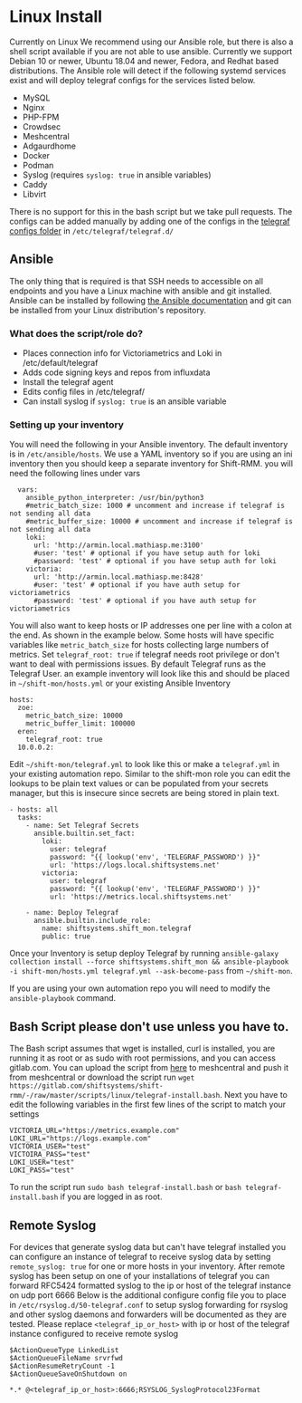 # Linux Install
Currently on Linux We recommend using our Ansible role, but there is also a shell script available if you are not able to use ansible.
Currently we support Debian 10 or newer, Ubuntu 18.04 and newer, Fedora, and Redhat based distributions.
The Ansible role will detect if the following systemd services exist and will deploy telegraf configs for the services listed below.
* MySQL
* Nginx
* PHP-FPM
* Crowdsec
* Meshcentral
* Adgaurdhome
* Docker
* Podman
* Syslog (requires ```syslog: true``` in ansible variables)
* Caddy
* Libvirt

There is no support for this in the bash script but we take pull requests.
The configs can be added manually by adding one of the configs in the [telegraf configs folder](../../telegraf-configs/linux) in ```/etc/telegraf/telegraf.d/```

## Ansible
The only thing that is required is that SSH needs to accessible on all endpoints and you have a Linux machine with ansible and git installed. 
Ansible can be installed by following [the Ansible documentation](https://docs.ansible.com/ansible/latest/installation_guide/intro_installation.html#installing-ansible-on-specific-operating-systems) and git can be installed from your Linux distribution's repository.

### What does the script/role do? 
* Places connection info for Victoriametrics and Loki in /etc/default/telegraf
* Adds code signing keys and repos from influxdata
* Install the telegraf agent
* Edits config files in /etc/telegraf/
* Can install syslog if ```syslog: true``` is an ansible variable

### Setting up your inventory
You will need the following in your Ansible inventory. The default inventory is in ```/etc/ansible/hosts```. 
We use a YAML inventory so if you are using an ini inventory then you should keep a separate inventory for Shift-RMM. 
you will need the following lines under vars
```
  vars:
    ansible_python_interpreter: /usr/bin/python3
    #metric_batch_size: 1000 # uncomment and increase if telegraf is not sending all data
    #metric_buffer_size: 10000 # uncomment and increase if telegraf is not sending all data
    loki:
      url: 'http://armin.local.mathiasp.me:3100'
      #user: 'test' # optional if you have setup auth for loki
      #password: 'test' # optional if you have setup auth for loki
    victoria:
      url: 'http://armin.local.mathiasp.me:8428'
      #user: 'test' # optional if you have auth setup for victoriametrics
      #password: 'test' # optional if you have auth setup for victoriametrics

```

You will also want to keep hosts or IP addresses one per line with a colon at the end. As shown in the example below.
Some hosts will have specific variables like `metric_batch_size` for hosts collecting large numbers of metrics.
Set `telegraf_root: true` if telegraf needs root privilege or don't want to deal with permissions issues.
By default Telegraf runs as the Telegraf User.
an example inventory will look like this and should be placed in `~/shift-mon/hosts.yml` or your existing Ansible Inventory

```
hosts:
  zoe:
    metric_batch_size: 10000
    metric_buffer_limit: 100000
  eren:
    telegraf_root: true
  10.0.0.2:
```
Edit `~/shift-mon/telegraf.yml` to look like this or make a `telegraf.yml` in your existing automation repo.
Similar to the shift-mon role you can edit the lookups to be plain text values or can be populated from your secrets manager, but this is insecure since secrets are being stored in plain text.

```
- hosts: all
  tasks:
    - name: Set Telegraf Secrets
      ansible.builtin.set_fact:
        loki:
          user: telegraf
          password: "{{ lookup('env', 'TELEGRAF_PASSWORD') }}"
          url: 'https://logs.local.shiftsystems.net'
        victoria:
          user: telegraf
          password: "{{ lookup('env', 'TELEGRAF_PASSWORD') }}"
          url: 'https://metrics.local.shiftsystems.net'

    - name: Deploy Telegraf
      ansible.builtin.include_role:
        name: shiftsystems.shift_mon.telegraf
        public: true
```

Once your Inventory is setup deploy Telegraf by running `ansible-galaxy collection install --force shiftsystems.shift_mon && ansible-playbook -i shift-mon/hosts.yml telegraf.yml --ask-become-pass` from `~/shift-mon`.

If you are using your own automation repo you will need to modify the `ansible-playbook` command.

## Bash Script please don't use unless you have to.
The Bash script assumes that wget is installed, curl is installed, you are running it as root or as sudo with root permissions, and you can access gitlab.com. You can upload the script from [here](https://gitlab.com/shiftsystems/shift-rmm/-/raw/master/scripts/linux/telegraf-install.bash) to meshcentral and push it from meshcentral or download the script run ```wget https://gitlab.com/shiftsystems/shift-rmm/-/raw/master/scripts/linux/telegraf-install.bash```. Next you have to edit the following variables in the first few lines of the script to match your settings
```
VICTORIA_URL="https://metrics.example.com"
LOKI_URL="https://logs.example.com"
VICTORIA_USER="test"
VICTOIRA_PASS="test"
LOKI_USER="test"
LOKI_PASS="test"
```
To run the script run ```sudo bash telegraf-install.bash``` or ```bash telegraf-install.bash``` if you are logged in as root.

## Remote Syslog
For devices that generate syslog data but can't have telegraf installed you can configure an instance of telegraf to receive syslog data by setting ```remote_syslog: true``` for one or more hosts in your inventory.
After remote syslog has been setup on one of your installations of telegraf you can forward RFC5424 formatted syslog to the ip or host of the telegraf instance on udp port 6666
Below is the additional configure config file you to place in ```/etc/rsyslog.d/50-telegraf.conf``` to setup syslog forwarding for rsyslog and other syslog daemons and forwarders will be documented as they are tested.
Please replace ```<telegraf_ip_or_host>``` with ip or host of the telegraf instance configured to receive remote syslog
```
$ActionQueueType LinkedList
$ActionQueueFileName srvrfwd
$ActionResumeRetryCount -1
$ActionQueueSaveOnShutdown on

*.* @<telegraf_ip_or_host>:6666;RSYSLOG_SyslogProtocol23Format

```